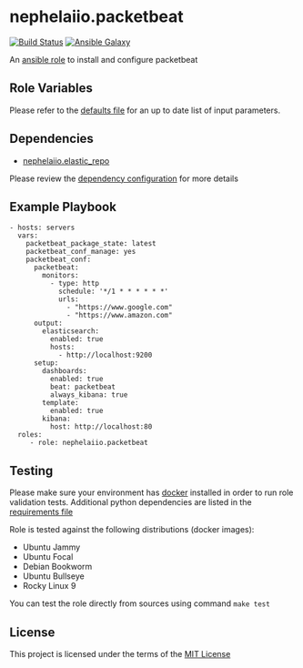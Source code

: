 # nephelaiio.packetbeat

[![Build Status](https://github.com/nephelaiio/ansible-role-packetbeat/workflows/molecule.yml/badge.svg)](https://github.com/nephelaiio/ansible-role-packetbeat/actions)
[![Ansible Galaxy](http://img.shields.io/badge/ansible--galaxy-nephelaiio.packetbeat-blue.svg)](https://galaxy.ansible.com/nephelaiio/packetbeat/)

An [ansible role](https://galaxy.ansible.com/nephelaiio/packetbeat) to install and configure packetbeat

## Role Variables

Please refer to the [defaults file](/defaults/main.yml) for an up to date list of input parameters.

## Dependencies

- [nephelaiio.elastic_repo](https://galaxy.ansible.com/nephelaiio/elastic_repo/)

Please review the [dependency configuration](/meta/main.yml) for more details

## Example Playbook

```
- hosts: servers
  vars:
    packetbeat_package_state: latest
    packetbeat_conf_manage: yes
    packetbeat_conf:
      packetbeat:
        monitors:
          - type: http
            schedule: '*/1 * * * * * *'
            urls:
              - "https://www.google.com"
              - "https://www.amazon.com"
      output:
        elasticsearch:
          enabled: true
          hosts:
            - http://localhost:9200
      setup:
        dashboards:
          enabled: true
          beat: packetbeat
          always_kibana: true
        template:
          enabled: true
        kibana:
          host: http://localhost:80
  roles:
     - role: nephelaiio.packetbeat
```

## Testing

Please make sure your environment has [docker](https://www.docker.com) installed in order to run role validation tests. Additional python dependencies are listed in the [requirements file](https://github.com/nephelaiio/ansible-role-requirements/blob/master/requirements.txt)

Role is tested against the following distributions (docker images):

- Ubuntu Jammy
- Ubuntu Focal
- Debian Bookworm
- Ubuntu Bullseye
- Rocky Linux 9

You can test the role directly from sources using command `make test`

## License

This project is licensed under the terms of the [MIT License](/LICENSE)
